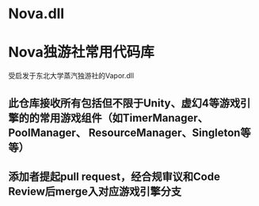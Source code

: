 # Nova.dll
# Nova独游社常用代码库
受启发于东北大学蒸汽独游社的Vapor.dll
## 此仓库接收所有包括但不限于Unity、虚幻4等游戏引擎的的常用游戏组件（如TimerManager、PoolManager、 ResourceManager、Singleton等等）
## 添加者提起pull request，经合规审议和Code Review后merge入对应游戏引擎分支
